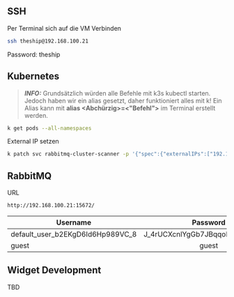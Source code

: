 ## SSH

Per Terminal sich auf die VM Verbinden

```bash
ssh theship@192.168.100.21
``` 
Password: theship

## Kubernetes
> **_INFO:_**  Grundsätzlich würden alle Befehle mit k3s kubectl starten. Jedoch haben wir ein alias gesetzt, daher funktioniert alles mit k!
> Ein Alias kann mit **alias <Abchürzig>=<"Befehl">** im Terminal erstellt werden.

```bash
k get pods --all-namespaces
```

External IP setzen
```bash
k patch svc rabbitmq-cluster-scanner -p '{"spec":{"externalIPs":["192.168.100.21"]}}'
```

## RabbitMQ

URL

```bash
http://192.168.100.21:15672/
```
| Username                         |             Password             |
|----------------------------------|:--------------------------------:|
| default_user_b2EKgD6Id6Hp989VC_8 | J_4rUCXcnlYgGb7JBqqohpdEdI1_ULe4 |
| guest                            |              guest               |


## Widget Development

TBD